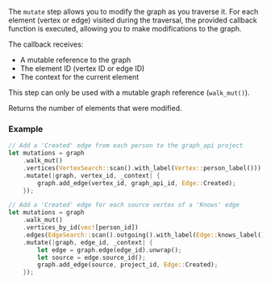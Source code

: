 The `mutate` step allows you to modify the graph as you traverse it. For each element (vertex or edge) visited during the traversal, the provided callback function is executed, allowing you to make modifications to the graph.

The callback receives:
- A mutable reference to the graph
- The element ID (vertex ID or edge ID)
- The context for the current element

This step can only be used with a mutable graph reference (`walk_mut()`).

Returns the number of elements that were modified.

### Example

```rust
// Add a 'Created' edge from each person to the graph_api project
let mutations = graph
    .walk_mut()
    .vertices(VertexSearch::scan().with_label(Vertex::person_label()))
    .mutate(|graph, vertex_id, _context| {
        graph.add_edge(vertex_id, graph_api_id, Edge::Created);
    });

// Add a 'Created' edge for each source vertex of a 'Knows' edge
let mutations = graph
    .walk_mut()
    .vertices_by_id(vec![person_id])
    .edges(EdgeSearch::scan().outgoing().with_label(Edge::knows_label()))
    .mutate(|graph, edge_id, _context| {
        let edge = graph.edge(edge_id).unwrap();
        let source = edge.source_id();
        graph.add_edge(source, project_id, Edge::Created);
    });
```